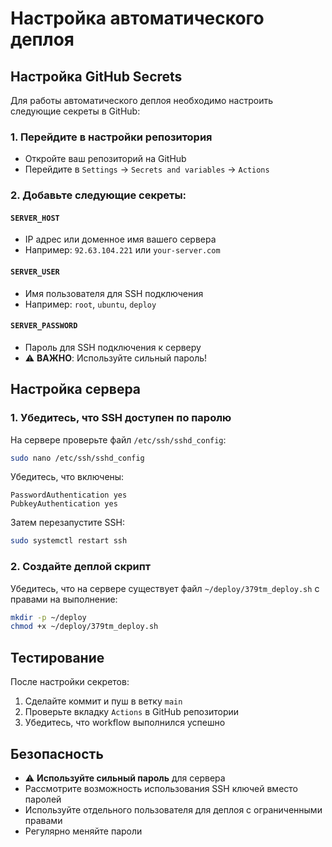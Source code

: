 # Настройка автоматического деплоя

## Настройка GitHub Secrets

Для работы автоматического деплоя необходимо настроить следующие секреты в GitHub:

### 1. Перейдите в настройки репозитория
- Откройте ваш репозиторий на GitHub
- Перейдите в `Settings` → `Secrets and variables` → `Actions`

### 2. Добавьте следующие секреты:

#### `SERVER_HOST`
- IP адрес или доменное имя вашего сервера
- Например: `92.63.104.221` или `your-server.com`

#### `SERVER_USER`
- Имя пользователя для SSH подключения
- Например: `root`, `ubuntu`, `deploy`

#### `SERVER_PASSWORD`
- Пароль для SSH подключения к серверу
- ⚠️ **ВАЖНО**: Используйте сильный пароль!

## Настройка сервера

### 1. Убедитесь, что SSH доступен по паролю
На сервере проверьте файл `/etc/ssh/sshd_config`:
```bash
sudo nano /etc/ssh/sshd_config
```

Убедитесь, что включены:
```
PasswordAuthentication yes
PubkeyAuthentication yes
```

Затем перезапустите SSH:
```bash
sudo systemctl restart ssh
```

### 2. Создайте деплой скрипт
Убедитесь, что на сервере существует файл `~/deploy/379tm_deploy.sh` с правами на выполнение:

```bash
mkdir -p ~/deploy
chmod +x ~/deploy/379tm_deploy.sh
```

## Тестирование

После настройки секретов:
1. Сделайте коммит и пуш в ветку `main`
2. Проверьте вкладку `Actions` в GitHub репозитории
3. Убедитесь, что workflow выполнился успешно

## Безопасность

- ⚠️ **Используйте сильный пароль** для сервера
- Рассмотрите возможность использования SSH ключей вместо паролей
- Используйте отдельного пользователя для деплоя с ограниченными правами
- Регулярно меняйте пароли

